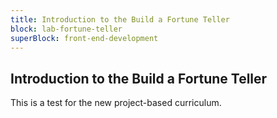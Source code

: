 ```yaml
---
title: Introduction to the Build a Fortune Teller
block: lab-fortune-teller
superBlock: front-end-development
---
```


## Introduction to the Build a Fortune Teller

This is a test for the new project-based curriculum.
